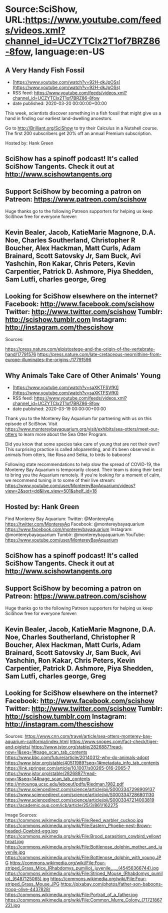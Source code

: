 # Source:SciShow, URL:https://www.youtube.com/feeds/videos.xml?channel_id=UCZYTClx2T1of7BRZ86-8fow, language:en-US

## A Very Handy Fish Fossil
 - [https://www.youtube.com/watch?v=92H-dkJpOSs](https://www.youtube.com/watch?v=92H-dkJpOSs)
 - RSS feed: https://www.youtube.com/feeds/videos.xml?channel_id=UCZYTClx2T1of7BRZ86-8fow
 - date published: 2020-03-20 00:00:00+00:00

This week, scientists discover something in a fish fossil that might give us a hand in finding our earliest land-dwelling ancestors.

Go to http://Brilliant.org/SciShow to try their Calculus in a Nutshell course. The first 200 subscribers get 20% off an annual Premium subscription.

Hosted by: Hank Green

SciShow has a spinoff podcast! It's called SciShow Tangents. Check it out at http://www.scishowtangents.org
----------
Support SciShow by becoming a patron on Patreon: https://www.patreon.com/scishow
----------
Huge thanks go to the following Patreon supporters for helping us keep SciShow free for everyone forever:

Kevin Bealer, Jacob, KatieMarie Magnone, D.A. Noe, Charles Southerland, Christopher R Boucher, Alex Hackman, Matt Curls, Adam Brainard, Scott Satovsky Jr, Sam Buck, Avi Yashchin, Ron Kakar, Chris Peters, Kevin Carpentier, Patrick D. Ashmore, Piya Shedden, Sam Lutfi, charles george, Greg
----------
Looking for SciShow elsewhere on the internet?
Facebook: http://www.facebook.com/scishow
Twitter: http://www.twitter.com/scishow
Tumblr: http://scishow.tumblr.com
Instagram: http://instagram.com/thescishow
----------
Sources:

https://press.nature.com/elpistostege-and-the-origin-of-the-vertebrate-hand/17791576
https://press.nature.com/late-cretaceous-neornithine-from-europe-illuminates-the-origins-/17791596

## Why Animals Take Care of Other Animals' Young
 - [https://www.youtube.com/watch?v=saXKTFSVfKI](https://www.youtube.com/watch?v=saXKTFSVfKI)
 - RSS feed: https://www.youtube.com/feeds/videos.xml?channel_id=UCZYTClx2T1of7BRZ86-8fow
 - date published: 2020-03-19 00:00:00+00:00

Thank you to the Monterey Bay Aquarium for partnering with us on this episode of SciShow. Visit https://www.montereybayaquarium.org/visit/exhibits/sea-otters/meet-our-otters to learn more about the Sea Otter Program. 

Did you know that some species take care of young that are not their own? This surprising practice is called alloparenting, and it’s been observed in animals from otters, like Rosa and Selka, to birds to baboons! 

Following state recommendations to help slow the spread of COVID-19, the Monterey Bay Aquarium is temporarily closed. Their team is doing their best to bring you the Aquarium remotely. If you're looking for a moment of calm, we recommend tuning in to some of their live stream: https://www.youtube.com/user/MontereyBayAquarium/videos?view=2&sort=dd&live_view=501&shelf_id=18

Hosted by: Hank Green
----------
Find Monterey Bay Aquarium:
Twitter: @MontereyAq https://twitter.com/MontereyAq
Facebook: @montereybayaquarium https://www.facebook.com/montereybayaquarium
Instagram: @montereybayaquarium
Tumblr: @montereybayaquarium
YouTube: https://www.youtube.com/user/MontereyBayAquarium

SciShow has a spinoff podcast! It's called SciShow Tangents. Check it out at http://www.scishowtangents.org
----------
Support SciShow by becoming a patron on Patreon: https://www.patreon.com/scishow
----------
Huge thanks go to the following Patreon supporters for helping us keep SciShow free for everyone forever:

Kevin Bealer, Jacob, KatieMarie Magnone, D.A. Noe, Charles Southerland, Christopher R Boucher, Alex Hackman, Matt Curls, Adam Brainard, Scott Satovsky Jr, Sam Buck, Avi Yashchin, Ron Kakar, Chris Peters, Kevin Carpentier, Patrick D. Ashmore, Piya Shedden, Sam Lutfi, charles george, Greg
----------
Looking for SciShow elsewhere on the internet?
Facebook: http://www.facebook.com/scishow
Twitter: http://www.twitter.com/scishow
Tumblr: http://scishow.tumblr.com
Instagram: http://instagram.com/thescishow
----------
Sources:
https://www.cnn.com/travel/article/sea-otters-monterey-bay-aquarium-california/index.html
https://www.snopes.com/fact-check/tiger-and-piglets/
https://www.jstor.org/stable/2826887?read-now=1&seq=1#page_scan_tab_contents
https://www.bbc.com/future/article/20140312-why-do-animals-adopt
https://www.jstor.org/stable/40511989?seq=1#metadata_info_tab_contents
https://link.springer.com/article/10.1007/s00265-016-2065-7
https://www.jstor.org/stable/2826887?read-now=1&seq=14#page_scan_tab_contents
http://mirounga.ucsc.edu/leboeuf/pdfs/Riedman.1982.pdf
https://www.sciencedirect.com/science/article/pii/S0003347298909137
https://www.sciencedirect.com/science/article/pii/S0003347286801130
https://www.sciencedirect.com/science/article/pii/S0003347214003819
https://academic.oup.com/icb/article/25/3/861/162275

Image Sources:
https://commons.wikimedia.org/wiki/File:Reed_warbler_cuckoo.jpg
https://commons.wikimedia.org/wiki/File:Eastern_Phoebe-nest-Brown-headed-Cowbird-egg.jpg
https://commons.wikimedia.org/wiki/File:Brood_parasitism_cowbird_yellowthroat.jpg
https://commons.wikimedia.org/wiki/File:Bottlenose_dolphin_mother_and_juvenile.jpg
https://commons.wikimedia.org/wiki/File:Bottlenose_dolphin_with_young.JPG
https://commons.wikimedia.org/wiki/File:Four-striped_Grass_Mice_(Rhabdomys_pumilio)_juvenile_..._(45456366744).jpg
https://commons.wikimedia.org/wiki/File:Striped_Mouse_(Rhabdomys_pumilio)_(6487125065).jpg
https://commons.wikimedia.org/wiki/File:Four-striped_Grass_Mouse.JPG
https://pixabay.com/photos/father-son-baboons-troop-olive-4437828/
https://commons.wikimedia.org/wiki/File:Portrait_of_a_father.jpg
https://commons.wikimedia.org/wiki/File:Common_Murre_Colony_(7172186722).jpg

